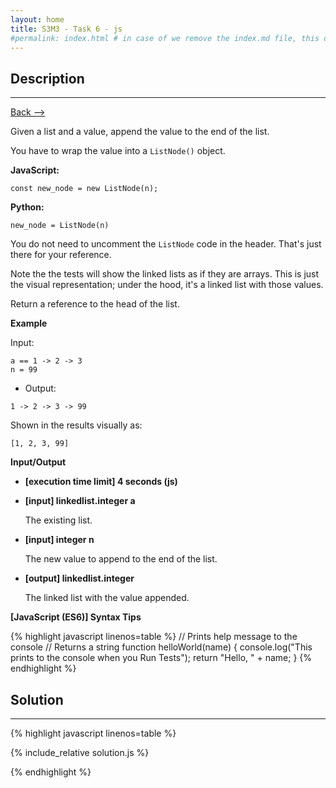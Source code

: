 ```yaml
---
layout: home
title: S3M3 - Task 6 - js
#permalink: index.html # in case of we remove the index.md file, this doc will be the index page
---
```


<div class="row">
<div class="columnStmt" markdown="1">

##  Description
------

[Back --> ](../README.md)

Given a list and a value, append the value to the end of the list.

You have to wrap the value into a `ListNode()` object.

**JavaScript:**

```
const new_node = new ListNode(n);
```

**Python:**

```
new_node = ListNode(n)
```

You do not need to uncomment the `ListNode` code in the header. That's just there for your reference.

Note the the tests will show the linked lists as if they are arrays. This is just the visual representation; under the hood, it's a linked list with those values.

Return a reference to the head of the list.

**Example**

Input:

```
a == 1 -> 2 -> 3
n = 99
```

-   Output:

```
1 -> 2 -> 3 -> 99
```

Shown in the results visually as:

```
[1, 2, 3, 99]
```

**Input/Output**

* **[execution time limit] 4 seconds (js)**

* **[input] linkedlist.integer a**

    The existing list.

* **[input] integer n**

    The new value to append to the end of the list.

* **[output] linkedlist.integer**

    The linked list with the value appended.

**[JavaScript (ES6)] Syntax Tips**

{% highlight javascript linenos=table %}
// Prints help message to the console
// Returns a string
function helloWorld(name) {
    console.log("This prints to the console when you Run Tests");
    return "Hello, " + name;
}
{% endhighlight %}

</div>
<div class="columnSol" markdown="1">

## Solution
------

{% highlight javascript linenos=table %}

{% include_relative solution.js %}

{% endhighlight %}

</div>
</div>